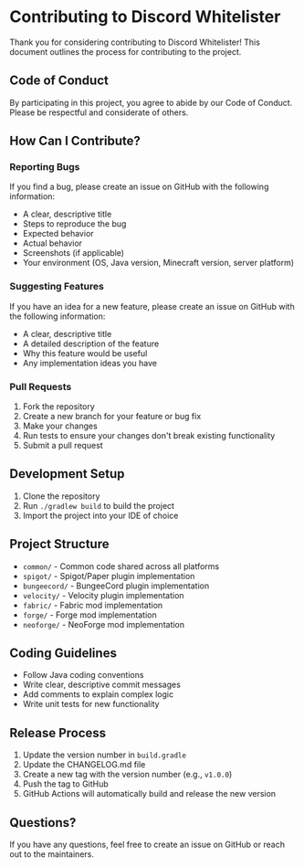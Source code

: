 # Contributing to Discord Whitelister

Thank you for considering contributing to Discord Whitelister! This document outlines the process for contributing to the project.

## Code of Conduct

By participating in this project, you agree to abide by our Code of Conduct. Please be respectful and considerate of others.

## How Can I Contribute?

### Reporting Bugs

If you find a bug, please create an issue on GitHub with the following information:
- A clear, descriptive title
- Steps to reproduce the bug
- Expected behavior
- Actual behavior
- Screenshots (if applicable)
- Your environment (OS, Java version, Minecraft version, server platform)

### Suggesting Features

If you have an idea for a new feature, please create an issue on GitHub with the following information:
- A clear, descriptive title
- A detailed description of the feature
- Why this feature would be useful
- Any implementation ideas you have

### Pull Requests

1. Fork the repository
2. Create a new branch for your feature or bug fix
3. Make your changes
4. Run tests to ensure your changes don't break existing functionality
5. Submit a pull request

## Development Setup

1. Clone the repository
2. Run `./gradlew build` to build the project
3. Import the project into your IDE of choice

## Project Structure

- `common/` - Common code shared across all platforms
- `spigot/` - Spigot/Paper plugin implementation
- `bungeecord/` - BungeeCord plugin implementation
- `velocity/` - Velocity plugin implementation
- `fabric/` - Fabric mod implementation
- `forge/` - Forge mod implementation
- `neoforge/` - NeoForge mod implementation

## Coding Guidelines

- Follow Java coding conventions
- Write clear, descriptive commit messages
- Add comments to explain complex logic
- Write unit tests for new functionality

## Release Process

1. Update the version number in `build.gradle`
2. Update the CHANGELOG.md file
3. Create a new tag with the version number (e.g., `v1.0.0`)
4. Push the tag to GitHub
5. GitHub Actions will automatically build and release the new version

## Questions?

If you have any questions, feel free to create an issue on GitHub or reach out to the maintainers.
